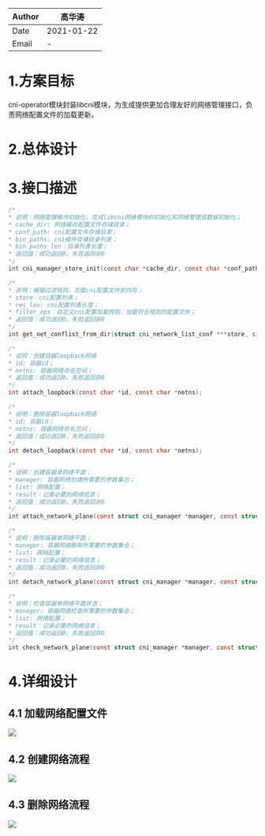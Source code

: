 | Author | 高华涛     |
| ------ | ---------- |
| Date   | 2021-01-22 |
| Email  | -          |

# 1.方案目标

cni-operator模块封装libcni模块，为生成提供更加合理友好的网络管理接口，负责网络配置文件的加载更新。

# 2.总体设计

# 3.接口描述

```c
/*
* 说明：网络管理模块初始化，完成libcni网络模块的初始化和网络管理层数据初始化；
* cache_dir: 网络缓存配置文件存储目录；
* conf_path: cni配置文件存储目录；
* bin_paths: cni插件存储目录列表；
* bin_paths_len：目录列表长度；
* 返回值：成功返回0，失败返回非0
*/
int cni_manager_store_init(const char *cache_dir, const char *conf_path, const char * const *bin_paths, size_t bin_paths_len);

/*
* 说明：根据过滤规则，加载cni配置文件到内存；
* store：cni配置列表；
* res_len: cni配置列表长度；
* filter_ops：自定义cni配置加载规则，加载符合规则的配置文件；
* 返回值：成功返回0，失败返回非0
*/
int get_net_conflist_from_dir(struct cni_network_list_conf ***store, size_t *res_len, cni_conf_filter_t filter_ops);

/*
* 说明：创建容器loopback网络
* id: 容器id；
* netns: 容器网络命名空间；
* 返回值：成功返回0，失败返回非0
*/
int attach_loopback(const char *id, const char *netns);

/*
* 说明：删除容器loopback网络
* id: 容器id；
* netns: 容器网络命名空间；
* 返回值：成功返回0，失败返回非0
*/
int detach_loopback(const char *id, const char *netns);

/*
* 说明：创建容器单网络平面；
* manager: 容器网络创建所需要的参数集合；
* list: 网络配置；
* result：记录必要的网络信息；
* 返回值：成功返回0，失败返回非0
*/
int attach_network_plane(const struct cni_manager *manager, const struct cni_network_list_conf *list, struct cni_opt_result **result);

/*
* 说明：删除容器单网络平面；
* manager: 容器网络删除所需要的参数集合；
* list: 网络配置；
* result：记录必要的网络信息；
* 返回值：成功返回0，失败返回非0
*/
int detach_network_plane(const struct cni_manager *manager, const struct cni_network_list_conf *list, struct cni_opt_result **result);

/*
* 说明：检查容器单网络平面状态；
* manager: 容器网络检查所需要的参数集合；
* list: 网络配置；
* result：记录必要的网络信息；
* 返回值：成功返回0，失败返回非0
*/
int check_network_plane(const struct cni_manager *manager, const struct cni_network_list_conf *list, struct cni_opt_result **result);
```

# 4.详细设计

## 4.1 加载网络配置文件

![](https://images.gitee.com/uploads/images/2021/0122/094638_d03ff180_5626156.png)

## 4.2 创建网络流程

![](https://images.gitee.com/uploads/images/2021/0122/094708_ec1f2f75_5626156.png )

## 4.3 删除网络流程

![](https://images.gitee.com/uploads/images/2021/0122/094727_20f3222d_5626156.png )